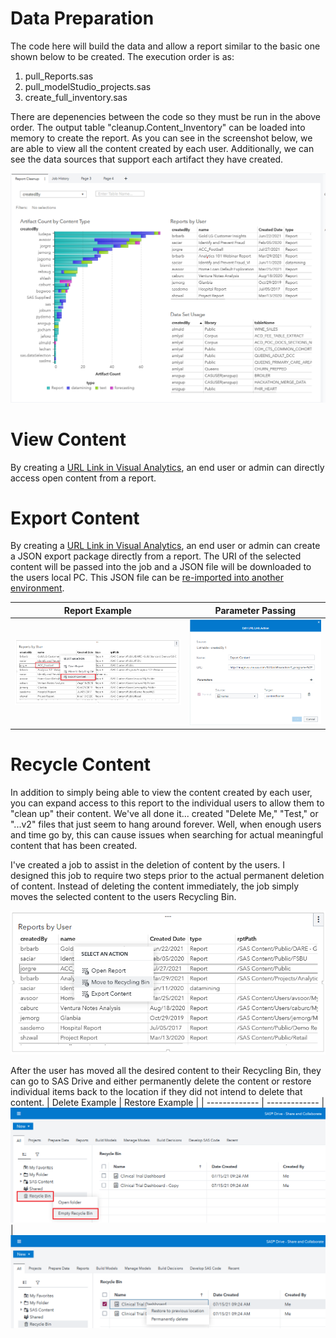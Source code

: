 # Data Preparation
The code here will build the data and allow a report similar to the basic one shown below to be created. The execution order is as:

1. pull_Reports.sas
2. pull_modelStudio_projects.sas
3. create_full_inventory.sas

There are depenencies between the code so they must be run in the above order. The output table "cleanup.Content_Inventory" can be loaded into memory to create the report. As you can see in the screenshot below, we are able to view all the content created by each user. Additionally, we can see the data sources that support each artifact they have created.  

![Example Cleanup Report](/cleanup_report.png "cleanup image")

# View Content

By creating a [URL Link in Visual Analytics](https://go.documentation.sas.com/doc/en/vacdc/8.5/vareportdata/p0qqtmobryw64un1922tyxumhv4a.htm#p17slquu0nhg4an19rvlurtkgk38), an end user or admin can directly access open content from a report.

# Export Content

By creating a [URL Link in Visual Analytics](https://go.documentation.sas.com/doc/en/vacdc/8.5/vareportdata/p0qqtmobryw64un1922tyxumhv4a.htm#p17slquu0nhg4an19rvlurtkgk38), an end user or admin can create a JSON export package directly from a report. The URI of the selected content will be passed into the job and a JSON file will be downloaded to the users local PC. This JSON file can be [re-imported into another environment](https://go.documentation.sas.com/doc/en/calcdc/3.5/calpromotion/n0djzpossyj6rrn1vvi1wfvp2qhp.htm#p1h997oay4wsjon1uby6m99zzhsx).  

| Report Example | Parameter Passing |
| ------------- | ------------- |
![Export Content](/export_content.png "Delete")|![Parameter Example](/Export_Parameters.png "Restore")


# Recycle Content
In addition to simply being able to view the content created by each user, you can expand access to this report to the individual users to allow them to "clean up" their content. We've all done it... created "Delete Me," "Test," or "...v2" files that just seem to hang around forever. Well, when enough users and time go by, this can cause issues when searching for actual meaningful content that has been created.

I've created a job to assist in the deletion of content by the users. I designed this job to require two steps prior to the actual permanent deletion of content. Instead of deleting the content immediately, the job simply moves the selected content to the users Recycling Bin. 

![Move To Recycle Bin](/Move-to-Recycle.png "recycleBin image")

After the user has moved all the desired content to their Recycling Bin, they can go to SAS Drive and either permanently delete the content or restore individual items back to the location if they did not intend to delete that content.
| Delete Example | Restore Example |
| ------------- | ------------- |
![Permanently Delete Content](/recycle_content.png "Delete")|![Restore Content](/restore_content.png "Restore")

